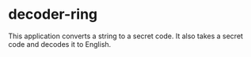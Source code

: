 # decoder-ring
This application converts a string to a secret code. It also takes a secret code and decodes it to English.
